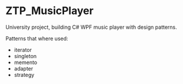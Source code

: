 # ZTP_MusicPlayer

University project, building C# WPF music player with design patterns.

Patterns that where used:
- iterator
- singleton
- memento
- adapter
- strategy
